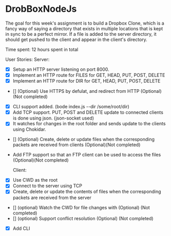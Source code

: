DrobBoxNodeJs
=======================
The goal for this week's assignment is to build a Dropbox Clone, which is a fancy way of saying a directory that exists in multiple locations that is kept in sync to be a perfect mirror. If a file is added to the server directory, it should get pushed to the client and appear in the client's directory.


Time spent:  12 hours spent in total

 User Stories: 
  Server: 
- [x] Setup an HTTP server listening on port 8000.
- [x] Implement an HTTP route for FILES for GET, HEAD, PUT, POST, DELETE
- [x] Implement an HTTP route for DIR for GET, HEAD, PUT, POST, DELETE
- []  (Optional) Use HTTPS by defulat, and redirect from HTTP (Optional) (Not completed)
- [x] CLI support added. (bode index.js --dir /some/root/dir)
- [x] Add TCP support. PUT, POST and DELETE update to connected clients is done using json. (json-socket used)
- [x] It watches for changes in the root folder and sends update to the clients using Chokidar.
- [] (Optional) Create, delete or update files when the corresponding packets are received from clients (Optional)(Not completed)
- [](optional) Add FTP support so that an FTP client can be used to access the files (Optional)(Not completed)
 
  Client:
- [x] Use CWD as the root 
- [x] Connect to the server using TCP
- [x] Create, delete or update the contents of files when the corresponding packets are received from the server
- [] (optional) Watch the CWD for file changes with (Optional) (Not completed)
- [] (optional) Support conflict resolution (Optional) (Not completed)
- [x] Add CLI 

